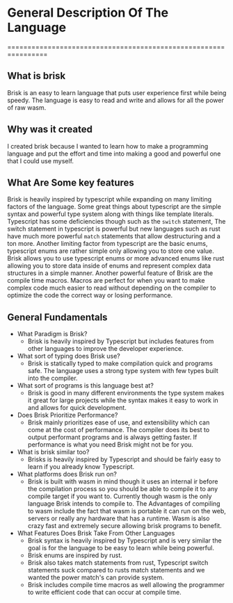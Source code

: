 # General Description Of The Language
================================================================

## What is brisk
Brisk is an easy to learn language that puts user experience first while being speedy. The language is easy to read and write and allows for all the power of raw wasm.

## Why was it created
I created brisk because I wanted to learn how to make a programming language and put the effort and time into making a good and powerful one that I could use myself.

## What Are Some key features
Brisk is heavily inspired by typescript while expanding on many limiting factors of the language. Some great things about typescript are the simple syntax and powerful type system along with things like template literals. Typescript has some deficiencies though such as the `switch` statement, The switch statement in typescript is powerful but new languages such as rust have much more powerful `match` statements that allow destructuring and a ton more. Another limiting factor from typescript are the basic enums, typescript enums are rather simple only allowing you to store one value. Brisk allows you to use typescript enums or more advanced enums like rust allowing you to store data inside of enums and represent complex data structures in a simple manner. Another powerful feature of Brisk are the compile time macros. Macros are perfect for when you want to make complex code much easier to read without depending on the compiler to optimize the code the correct way or losing performance.

## General Fundamentals
- What Paradigm is Brisk?
  - Brisk is heavily inspired by Typescript but includes features from other languages to improve the developer experience.
- What sort of typing does Brisk use?
  - Brisk is statically typed to make compilation quick and programs safe. The language uses a strong type system with few types built into the compiler.
- What sort of programs is this language best at?
  - Brisk is good in many different environments the type system makes it great for large projects while the syntax makes it easy to work in and allows for quick development.
- Does Brisk Prioritize Performance?
  - Brisk mainly prioritizes ease of use, and extensibility which can come at the cost of performance. The compiler does its best to output performant programs and is always getting faster. If performance is what you need Brisk might not be for you.
- What is brisk similar too?
  - Brisks is heavily inspired by Typescript and should be fairly easy to learn if you already know Typescript.
- What platforms does Brisk run on?
  - Brisk is built with wasm in mind though it uses an internal ir before the compilation process so you should be able to compile it to any compile target if you want to. Currently though wasm is the only language Brisk intends to compile to. The Advantages of compiling to wasm include the fact that wasm is portable it can run on the web, servers or really any hardware that has a runtime. Wasm is also crazy fast and extremely secure allowing brisk programs to benefit.
- What Features Does Brisk Take From Other Languages
  - Brisk syntax is heavily inspired by Typescript and is very similar the goal is for the language to be easy to learn while being powerful.
  - Brisk enums are inspired by rust.
  - Brisk also takes match statements from rust, Typescript switch statements suck compared to rusts match statements and we wanted the power match's can provide system.
  - Brisk includes compile time macros as well allowing the programmer to write efficient code that can occur at compile time.